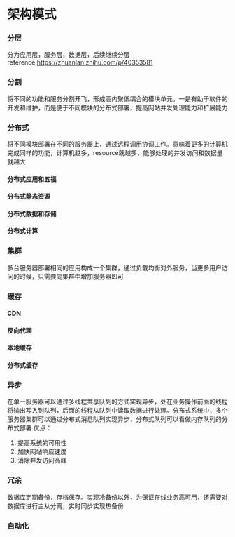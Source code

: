 
# 架构模式
### 分层
分为应用层，服务层，数据层，后续继续分层
reference:https://zhuanlan.zhihu.com/p/40353581

### 分割
将不同的功能和服务分割开飞，形成高内聚低耦合的模块单元。一是有助于软件的开发和维护，而是便于不同模块的分布式部署，提高网站并发处理能力和扩展能力

### 分布式
将不同模块部署在不同的服务器上，通过远程调用协调工作。意味着更多的计算机完成同样的功能，计算机越多，resource就越多，能够处理的并发访问和数据量就越大
#### 分布式应用和五福
#### 分布式静态资源
#### 分布式数据和存储
#### 分布式计算

### 集群
多台服务器部署相同的应用构成一个集群，通过负载均衡对外服务，当更多用户访问的时候，只需要向集群中增加服务器即可

### 缓存
#### CDN
#### 反向代理
#### 本地缓存
#### 分布式缓存

### 异步
在单一服务器可以通过多线程共享队列的方式实现异步，处在业务操作前面的线程将输出写入到队列，后面的线程从队列中读取数据进行处理。分布式系统中，多个服务器集群可以通过分布式消息队列实现异步，分布式队列可以看做内存队列的分布式部署
优点：
1. 提高系统的可用性
2. 加快网站响应速度
3. 消除并发访问高峰

### 冗余
数据库定期备份，存档保存。实现冷备份以外，为保证在线业务高可用，还需要对数据库进行主从分离，实时同步实现热备份

### 自动化




